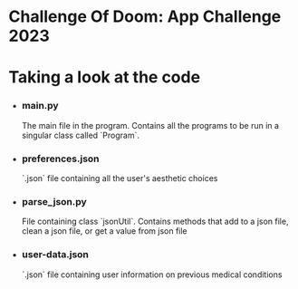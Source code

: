 # Challenge Of Doom: App Challenge 2023

# Taking a look at the code
<ul>
    <li><h3>main.py</h3>
    The main file in the program. Contains all the programs to be run in a singular class called `Program`.</li>
    <li><h3>preferences.json</h3>
    `.json` file containing all the user's aesthetic choices</l1>
    <li><h3>parse_json.py</h3>
    File containing class `jsonUtil`. Contains methods that add to a json file, clean a json file, or get a value from json file</li>
    <li><h3>user-data.json</h3>
    `.json` file containing user information on previous medical conditions</li>
</ul>
